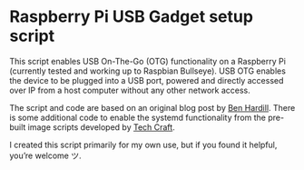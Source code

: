 # Raspberry Pi USB Gadget setup script

This script enables USB On-The-Go (OTG) functionality on a Raspberry Pi (currently tested and working up to Raspbian Bullseye). USB OTG enables the device to be plugged into a USB port, powered and directly accessed over IP from a host computer without any other network access.  

The script and code are based on an original blog post by [Ben Hardill](https://www.hardill.me.uk/wordpress/2019/11/02/pi4-usb-c-gadget/). There is some additional code to enable the systemd functionality from the pre-built image scripts developed by [Tech Craft](https://github.com/techcraftco/rpi-usb-gadget/).

I created this script primarily for my own use, but if you found it helpful, you’re welcome ツ.
